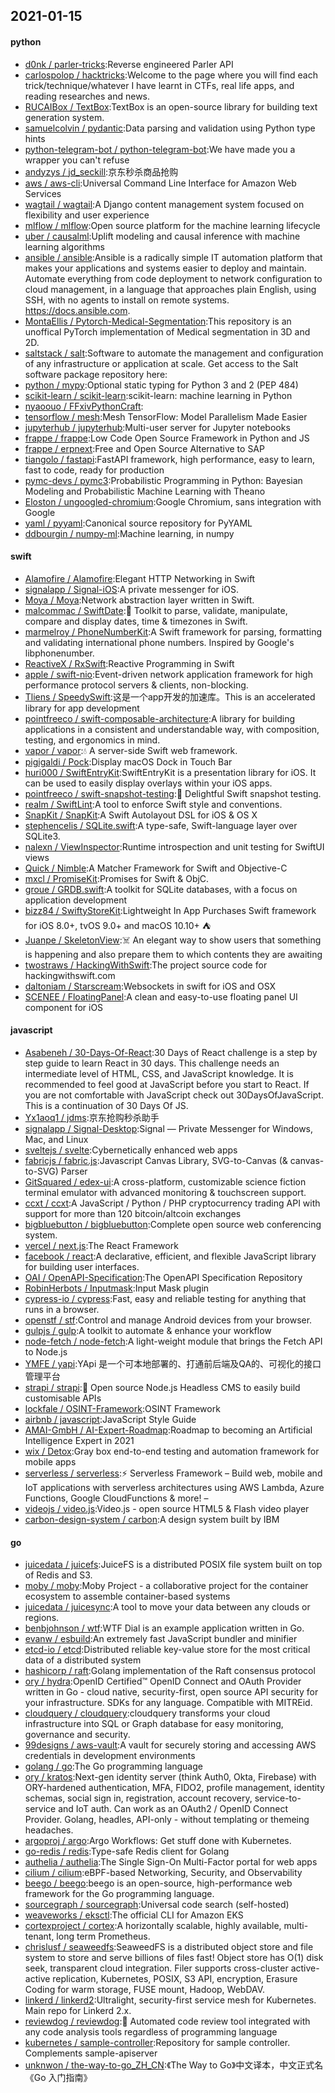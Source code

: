 ## 2021-01-15

#### python
* [d0nk / parler-tricks](https://github.com/d0nk/parler-tricks):Reverse engineered Parler API
* [carlospolop / hacktricks](https://github.com/carlospolop/hacktricks):Welcome to the page where you will find each trick/technique/whatever I have learnt in CTFs, real life apps, and reading researches and news.
* [RUCAIBox / TextBox](https://github.com/RUCAIBox/TextBox):TextBox is an open-source library for building text generation system.
* [samuelcolvin / pydantic](https://github.com/samuelcolvin/pydantic):Data parsing and validation using Python type hints
* [python-telegram-bot / python-telegram-bot](https://github.com/python-telegram-bot/python-telegram-bot):We have made you a wrapper you can't refuse
* [andyzys / jd_seckill](https://github.com/andyzys/jd_seckill):京东秒杀商品抢购
* [aws / aws-cli](https://github.com/aws/aws-cli):Universal Command Line Interface for Amazon Web Services
* [wagtail / wagtail](https://github.com/wagtail/wagtail):A Django content management system focused on flexibility and user experience
* [mlflow / mlflow](https://github.com/mlflow/mlflow):Open source platform for the machine learning lifecycle
* [uber / causalml](https://github.com/uber/causalml):Uplift modeling and causal inference with machine learning algorithms
* [ansible / ansible](https://github.com/ansible/ansible):Ansible is a radically simple IT automation platform that makes your applications and systems easier to deploy and maintain. Automate everything from code deployment to network configuration to cloud management, in a language that approaches plain English, using SSH, with no agents to install on remote systems. https://docs.ansible.com.
* [MontaEllis / Pytorch-Medical-Segmentation](https://github.com/MontaEllis/Pytorch-Medical-Segmentation):This repository is an unoffical PyTorch implementation of Medical segmentation in 3D and 2D.
* [saltstack / salt](https://github.com/saltstack/salt):Software to automate the management and configuration of any infrastructure or application at scale. Get access to the Salt software package repository here:
* [python / mypy](https://github.com/python/mypy):Optional static typing for Python 3 and 2 (PEP 484)
* [scikit-learn / scikit-learn](https://github.com/scikit-learn/scikit-learn):scikit-learn: machine learning in Python
* [nyaoouo / FFxivPythonCraft](https://github.com/nyaoouo/FFxivPythonCraft):
* [tensorflow / mesh](https://github.com/tensorflow/mesh):Mesh TensorFlow: Model Parallelism Made Easier
* [jupyterhub / jupyterhub](https://github.com/jupyterhub/jupyterhub):Multi-user server for Jupyter notebooks
* [frappe / frappe](https://github.com/frappe/frappe):Low Code Open Source Framework in Python and JS
* [frappe / erpnext](https://github.com/frappe/erpnext):Free and Open Source Alternative to SAP
* [tiangolo / fastapi](https://github.com/tiangolo/fastapi):FastAPI framework, high performance, easy to learn, fast to code, ready for production
* [pymc-devs / pymc3](https://github.com/pymc-devs/pymc3):Probabilistic Programming in Python: Bayesian Modeling and Probabilistic Machine Learning with Theano
* [Eloston / ungoogled-chromium](https://github.com/Eloston/ungoogled-chromium):Google Chromium, sans integration with Google
* [yaml / pyyaml](https://github.com/yaml/pyyaml):Canonical source repository for PyYAML
* [ddbourgin / numpy-ml](https://github.com/ddbourgin/numpy-ml):Machine learning, in numpy

#### swift
* [Alamofire / Alamofire](https://github.com/Alamofire/Alamofire):Elegant HTTP Networking in Swift
* [signalapp / Signal-iOS](https://github.com/signalapp/Signal-iOS):A private messenger for iOS.
* [Moya / Moya](https://github.com/Moya/Moya):Network abstraction layer written in Swift.
* [malcommac / SwiftDate](https://github.com/malcommac/SwiftDate):🐔
Toolkit to parse, validate, manipulate, compare and display dates, time & timezones in Swift.
* [marmelroy / PhoneNumberKit](https://github.com/marmelroy/PhoneNumberKit):A Swift framework for parsing, formatting and validating international phone numbers. Inspired by Google's libphonenumber.
* [ReactiveX / RxSwift](https://github.com/ReactiveX/RxSwift):Reactive Programming in Swift
* [apple / swift-nio](https://github.com/apple/swift-nio):Event-driven network application framework for high performance protocol servers & clients, non-blocking.
* [Tliens / SpeedySwift](https://github.com/Tliens/SpeedySwift):这是一个app开发的加速库。This is an accelerated library for app development
* [pointfreeco / swift-composable-architecture](https://github.com/pointfreeco/swift-composable-architecture):A library for building applications in a consistent and understandable way, with composition, testing, and ergonomics in mind.
* [vapor / vapor](https://github.com/vapor/vapor):💧
A server-side Swift web framework.
* [pigigaldi / Pock](https://github.com/pigigaldi/Pock):Display macOS Dock in Touch Bar
* [huri000 / SwiftEntryKit](https://github.com/huri000/SwiftEntryKit):SwiftEntryKit is a presentation library for iOS. It can be used to easily display overlays within your iOS apps.
* [pointfreeco / swift-snapshot-testing](https://github.com/pointfreeco/swift-snapshot-testing):📸
Delightful Swift snapshot testing.
* [realm / SwiftLint](https://github.com/realm/SwiftLint):A tool to enforce Swift style and conventions.
* [SnapKit / SnapKit](https://github.com/SnapKit/SnapKit):A Swift Autolayout DSL for iOS & OS X
* [stephencelis / SQLite.swift](https://github.com/stephencelis/SQLite.swift):A type-safe, Swift-language layer over SQLite3.
* [nalexn / ViewInspector](https://github.com/nalexn/ViewInspector):Runtime introspection and unit testing for SwiftUI views
* [Quick / Nimble](https://github.com/Quick/Nimble):A Matcher Framework for Swift and Objective-C
* [mxcl / PromiseKit](https://github.com/mxcl/PromiseKit):Promises for Swift & ObjC.
* [groue / GRDB.swift](https://github.com/groue/GRDB.swift):A toolkit for SQLite databases, with a focus on application development
* [bizz84 / SwiftyStoreKit](https://github.com/bizz84/SwiftyStoreKit):Lightweight In App Purchases Swift framework for iOS 8.0+, tvOS 9.0+ and macOS 10.10+
⛺
* [Juanpe / SkeletonView](https://github.com/Juanpe/SkeletonView):☠️
An elegant way to show users that something is happening and also prepare them to which contents they are awaiting
* [twostraws / HackingWithSwift](https://github.com/twostraws/HackingWithSwift):The project source code for hackingwithswift.com
* [daltoniam / Starscream](https://github.com/daltoniam/Starscream):Websockets in swift for iOS and OSX
* [SCENEE / FloatingPanel](https://github.com/SCENEE/FloatingPanel):A clean and easy-to-use floating panel UI component for iOS

#### javascript
* [Asabeneh / 30-Days-Of-React](https://github.com/Asabeneh/30-Days-Of-React):30 Days of React challenge is a step by step guide to learn React in 30 days. This challenge needs an intermediate level of HTML, CSS, and JavaScript knowledge. It is recommended to feel good at JavaScript before you start to React. If you are not comfortable with JavaScript check out 30DaysOfJavaScript. This is a continuation of 30 Days Of JS.
* [Yx1aoq1 / jdms](https://github.com/Yx1aoq1/jdms):京东抢购秒杀助手
* [signalapp / Signal-Desktop](https://github.com/signalapp/Signal-Desktop):Signal — Private Messenger for Windows, Mac, and Linux
* [sveltejs / svelte](https://github.com/sveltejs/svelte):Cybernetically enhanced web apps
* [fabricjs / fabric.js](https://github.com/fabricjs/fabric.js):Javascript Canvas Library, SVG-to-Canvas (& canvas-to-SVG) Parser
* [GitSquared / edex-ui](https://github.com/GitSquared/edex-ui):A cross-platform, customizable science fiction terminal emulator with advanced monitoring & touchscreen support.
* [ccxt / ccxt](https://github.com/ccxt/ccxt):A JavaScript / Python / PHP cryptocurrency trading API with support for more than 120 bitcoin/altcoin exchanges
* [bigbluebutton / bigbluebutton](https://github.com/bigbluebutton/bigbluebutton):Complete open source web conferencing system.
* [vercel / next.js](https://github.com/vercel/next.js):The React Framework
* [facebook / react](https://github.com/facebook/react):A declarative, efficient, and flexible JavaScript library for building user interfaces.
* [OAI / OpenAPI-Specification](https://github.com/OAI/OpenAPI-Specification):The OpenAPI Specification Repository
* [RobinHerbots / Inputmask](https://github.com/RobinHerbots/Inputmask):Input Mask plugin
* [cypress-io / cypress](https://github.com/cypress-io/cypress):Fast, easy and reliable testing for anything that runs in a browser.
* [openstf / stf](https://github.com/openstf/stf):Control and manage Android devices from your browser.
* [gulpjs / gulp](https://github.com/gulpjs/gulp):A toolkit to automate & enhance your workflow
* [node-fetch / node-fetch](https://github.com/node-fetch/node-fetch):A light-weight module that brings the Fetch API to Node.js
* [YMFE / yapi](https://github.com/YMFE/yapi):YApi 是一个可本地部署的、打通前后端及QA的、可视化的接口管理平台
* [strapi / strapi](https://github.com/strapi/strapi):🚀
Open source Node.js Headless CMS to easily build customisable APIs
* [lockfale / OSINT-Framework](https://github.com/lockfale/OSINT-Framework):OSINT Framework
* [airbnb / javascript](https://github.com/airbnb/javascript):JavaScript Style Guide
* [AMAI-GmbH / AI-Expert-Roadmap](https://github.com/AMAI-GmbH/AI-Expert-Roadmap):Roadmap to becoming an Artificial Intelligence Expert in 2021
* [wix / Detox](https://github.com/wix/Detox):Gray box end-to-end testing and automation framework for mobile apps
* [serverless / serverless](https://github.com/serverless/serverless):⚡
Serverless Framework – Build web, mobile and IoT applications with serverless architectures using AWS Lambda, Azure Functions, Google CloudFunctions & more! –
* [videojs / video.js](https://github.com/videojs/video.js):Video.js - open source HTML5 & Flash video player
* [carbon-design-system / carbon](https://github.com/carbon-design-system/carbon):A design system built by IBM

#### go
* [juicedata / juicefs](https://github.com/juicedata/juicefs):JuiceFS is a distributed POSIX file system built on top of Redis and S3.
* [moby / moby](https://github.com/moby/moby):Moby Project - a collaborative project for the container ecosystem to assemble container-based systems
* [juicedata / juicesync](https://github.com/juicedata/juicesync):A tool to move your data between any clouds or regions.
* [benbjohnson / wtf](https://github.com/benbjohnson/wtf):WTF Dial is an example application written in Go.
* [evanw / esbuild](https://github.com/evanw/esbuild):An extremely fast JavaScript bundler and minifier
* [etcd-io / etcd](https://github.com/etcd-io/etcd):Distributed reliable key-value store for the most critical data of a distributed system
* [hashicorp / raft](https://github.com/hashicorp/raft):Golang implementation of the Raft consensus protocol
* [ory / hydra](https://github.com/ory/hydra):OpenID Certified™ OpenID Connect and OAuth Provider written in Go - cloud native, security-first, open source API security for your infrastructure. SDKs for any language. Compatible with MITREid.
* [cloudquery / cloudquery](https://github.com/cloudquery/cloudquery):cloudquery transforms your cloud infrastructure into SQL or Graph database for easy monitoring, governance and security.
* [99designs / aws-vault](https://github.com/99designs/aws-vault):A vault for securely storing and accessing AWS credentials in development environments
* [golang / go](https://github.com/golang/go):The Go programming language
* [ory / kratos](https://github.com/ory/kratos):Next-gen identity server (think Auth0, Okta, Firebase) with ORY-hardened authentication, MFA, FIDO2, profile management, identity schemas, social sign in, registration, account recovery, service-to-service and IoT auth. Can work as an OAuth2 / OpenID Connect Provider. Golang, headles, API-only - without templating or themeing headaches.
* [argoproj / argo](https://github.com/argoproj/argo):Argo Workflows: Get stuff done with Kubernetes.
* [go-redis / redis](https://github.com/go-redis/redis):Type-safe Redis client for Golang
* [authelia / authelia](https://github.com/authelia/authelia):The Single Sign-On Multi-Factor portal for web apps
* [cilium / cilium](https://github.com/cilium/cilium):eBPF-based Networking, Security, and Observability
* [beego / beego](https://github.com/beego/beego):beego is an open-source, high-performance web framework for the Go programming language.
* [sourcegraph / sourcegraph](https://github.com/sourcegraph/sourcegraph):Universal code search (self-hosted)
* [weaveworks / eksctl](https://github.com/weaveworks/eksctl):The official CLI for Amazon EKS
* [cortexproject / cortex](https://github.com/cortexproject/cortex):A horizontally scalable, highly available, multi-tenant, long term Prometheus.
* [chrislusf / seaweedfs](https://github.com/chrislusf/seaweedfs):SeaweedFS is a distributed object store and file system to store and serve billions of files fast! Object store has O(1) disk seek, transparent cloud integration. Filer supports cross-cluster active-active replication, Kubernetes, POSIX, S3 API, encryption, Erasure Coding for warm storage, FUSE mount, Hadoop, WebDAV.
* [linkerd / linkerd2](https://github.com/linkerd/linkerd2):Ultralight, security-first service mesh for Kubernetes. Main repo for Linkerd 2.x.
* [reviewdog / reviewdog](https://github.com/reviewdog/reviewdog):🐶
Automated code review tool integrated with any code analysis tools regardless of programming language
* [kubernetes / sample-controller](https://github.com/kubernetes/sample-controller):Repository for sample controller. Complements sample-apiserver
* [unknwon / the-way-to-go_ZH_CN](https://github.com/unknwon/the-way-to-go_ZH_CN):《The Way to Go》中文译本，中文正式名《Go 入门指南》
